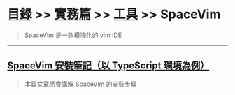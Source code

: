 # [目錄](../../../README.md) >> [實務篇](../../README.md) >> [工具](../README.md) >> SpaceVim

> SpaceVim 是一款模塊化的 vim IDE

---
## [SpaceVim 安裝筆記（以 TypeScript 環境為例）](./spacevim安裝筆記_以typescript環境為例/README.md)

> 本篇文章將會講解 SpaceVim 的安裝步驟
